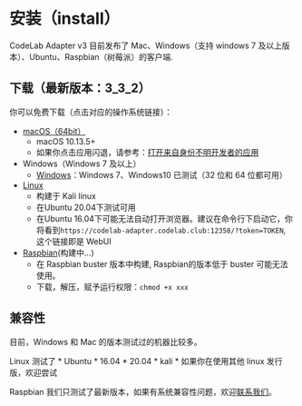 # 安装（install）

CodeLab Adapter v3 目前发布了 Mac、Windows（支持 windows 7 及以上版本）、Ubuntu、Raspbian（树莓派）的客户端.

## 下载（最新版本：3_3_2）

你可以免费下载（点击对应的操作系统链接）：


*  [macOS（64bit）](https://scratch3-files.just4fun.site/codelab-adapter-mac-3_3_2.zip)
    *  macOS 10.13.5+
    *  如果你点击应用闪退，请参考：[打开来自身份不明开发者的应用](https://support.apple.com/kb/PH25088?locale=zh_CN&viewlocale=zh_CN)
* Windows（Windows 7 及以上）
    * [Windows](https://scratch3-files.just4fun.site/codelab-adapter-win_3_3_2.zip)：Windows 7、Windows10 已测试（32 位和 64 位都可用）
* [Linux](https://scratch3-files.just4fun.site/codelab-adapter-kali_3_3_2.zip)
    *  构建于 Kali linux
    *  在Ubuntu 20.04下测试可用
    *  在Ubuntu 16.04下可能无法自动打开浏览器。建议在命令行下启动它，你将看到`https://codelab-adapter.codelab.club:12358/?token=TOKEN`, 这个链接即是 WebUI
* [Raspbian](https://scratch3-files.just4fun.site/codelab-adapter-rpi-3_3_1.zip)(构建中...)
    * 在 Raspbian buster 版本中构建, Raspbian的版本低于 buster 可能无法使用。
    * 下载，解压，赋予运行权限：`chmod +x xxx`

<!--
## 更新

{!utils/update.md!}
-->

## 兼容性

目前，Windows 和 Mac 的版本测试过的机器比较多。

Linux  测试了 
    *  Ubuntu 
        *  16.04
        *  20.04
    *  kali
    *  如果你在使用其他 linux 发行版，欢迎尝试


Raspbian 我们只测试了最新版本，如果有系统兼容性问题，欢迎[联系我们](/about/contact/)。

<!--
ps: macOS 10.14 下，按钮无法显示文字, 但不影响正常使用 (按钮文字 可以参考下图)

<img src="../../img/adapter-exit-button.png" width=400 />
-->
